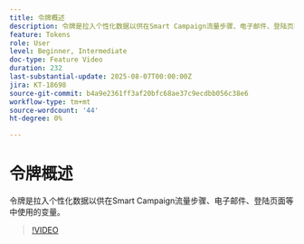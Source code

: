 ```yaml
---
title: 令牌概述
description: 令牌是拉入个性化数据以供在Smart Campaign流量步骤、电子邮件、登陆页面等中使用的变量。
feature: Tokens
role: User
level: Beginner, Intermediate
doc-type: Feature Video
duration: 232
last-substantial-update: 2025-08-07T00:00:00Z
jira: KT-18698
source-git-commit: b4a9e2361ff3af20bfc68ae37c9ecdbb056c38e6
workflow-type: tm+mt
source-wordcount: '44'
ht-degree: 0%

---
```



# 令牌概述

令牌是拉入个性化数据以供在Smart Campaign流量步骤、电子邮件、登陆页面等中使用的变量。

>[!VIDEO](https://video.tv.adobe.com/v/3470560/?learn=on&enablevpops)
